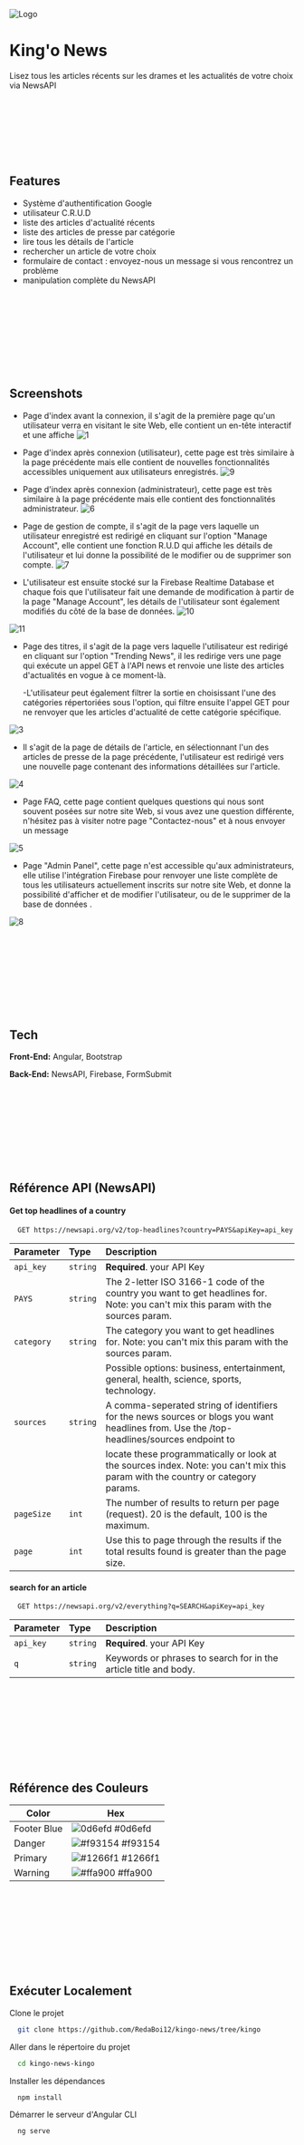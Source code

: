 
![Logo](src/assets/screenshots/logo.png)


# King'o News  
    

Lisez tous les articles récents sur les drames et les actualités de votre choix via NewsAPI
<br><br><br><br><br><br><br><br>

## Features

- Système d'authentification Google
- utilisateur C.R.U.D 
- liste des articles d'actualité récents
- liste des articles de presse par catégorie
- lire tous les détails de l'article
- rechercher un article de votre choix
- formulaire de contact : envoyez-nous un message si vous rencontrez un problème
- manipulation complète du NewsAPI


<br><br><br><br><br><br><br><br>

## Screenshots

- Page d'index avant la connexion, il s'agit de la première page qu'un utilisateur verra en visitant le site Web, elle contient un en-tête interactif et une affiche
![1](src/assets/screenshots/1.png)

- Page d'index après connexion (utilisateur), cette page est très similaire à la page précédente mais elle contient de nouvelles fonctionnalités accessibles uniquement aux utilisateurs enregistrés.
![9](src/assets/screenshots/9.png)

- Page d'index après connexion (administrateur), cette page est très similaire à la page précédente mais elle contient des fonctionnalités administrateur.
![6](src/assets/screenshots/6.png)


- Page de gestion de compte, il s'agit de la page vers laquelle un utilisateur enregistré est redirigé en cliquant sur l'option "Manage Account", elle contient une fonction R.U.D qui affiche les détails de l'utilisateur et lui donne la possibilité de le modifier ou de supprimer son compte.
![7](src/assets/screenshots/7.png)

- L'utilisateur est ensuite stocké sur la Firebase Realtime Database et chaque fois que l'utilisateur fait une demande de modification à partir de la page "Manage Account", les détails de l'utilisateur sont également modifiés du côté de la base de données.
![10](src/assets/screenshots/10.png)  

![11](src/assets/screenshots/11.png)


- Page des titres, il s'agit de la page vers laquelle l'utilisateur est redirigé en cliquant sur l'option "Trending News", il les redirige vers une page qui exécute un appel GET à l'API news et renvoie une liste des articles d'actualités en vogue à ce moment-là.

    -L'utilisateur peut également filtrer la sortie en choisissant l'une des catégories répertoriées sous l'option, qui filtre ensuite l'appel GET pour ne renvoyer que les articles d'actualité de cette catégorie spécifique.

![3](src/assets/screenshots/3.png)


- Il s'agit de la page de détails de l'article, en sélectionnant l'un des articles de presse de la page précédente, l'utilisateur est redirigé vers une nouvelle page contenant des informations détaillées sur l'article.

![4](src/assets/screenshots/4.png)


- Page FAQ, cette page contient quelques questions qui nous sont souvent posées sur notre site Web, si vous avez une question différente, n'hésitez pas à visiter notre page "Contactez-nous" et à nous envoyer un message

![5](src/assets/screenshots/5.png)


- Page "Admin Panel", cette page n'est accessible qu'aux administrateurs, elle utilise l'intégration Firebase pour renvoyer une liste complète de tous les utilisateurs actuellement inscrits sur notre site Web, et donne la possibilité d'afficher et de modifier l'utilisateur, ou de le supprimer de la base de données .

![8](src/assets/screenshots/8.png)




<br><br><br><br><br><br><br><br>



## Tech

**Front-End:** Angular, Bootstrap

**Back-End:** NewsAPI, Firebase, FormSubmit

<br><br><br><br><br><br><br><br>


## Référence API (NewsAPI)

#### Get top headlines of a country

```http
  GET https://newsapi.org/v2/top-headlines?country=PAYS&apiKey=api_key
```

| Parameter | Type     | Description                |
| :-------- | :------- | :------------------------- |
| `api_key` | `string` | **Required**. your API Key |
| `PAYS` | `string` | The 2-letter ISO 3166-1 code of the country you want to get headlines for. Note: you can't mix this param with the sources param. |
| `category` | `string` | The category you want to get headlines for. Note: you can't mix this param with the sources param.|
|  | | Possible options: business, entertainment, general, health, science, sports, technology.   |
| `sources` | `string` | A comma-seperated string of identifiers for the news sources or blogs you want headlines from. Use the /top-headlines/sources endpoint to |
|  | | locate these programmatically or look at the sources index. Note: you can't mix this param with the country or category params.  |
| `pageSize` | `int` | The number of results to return per page (request). 20 is the default, 100 is the maximum. |
| `page` | `int` | Use this to page through the results if the total results found is greater than the page size. |

#### search for an article

```http
  GET https://newsapi.org/v2/everything?q=SEARCH&apiKey=api_key
```

| Parameter | Type     | Description                       |
| :-------- | :------- | :-------------------------------- |
| `api_key` | `string` | **Required**. your API Key |
| `q`      | `string` | Keywords or phrases to search for in the article title and body. |




<br><br><br><br><br><br><br><br>

## Référence des Couleurs

| Color             | Hex                                                                |
| ----------------- | ------------------------------------------------------------------ |
| Footer Blue | ![0d6efd](https://via.placeholder.com/10/0d6efd?text=+) #0d6efd |
| Danger | ![#f93154](https://via.placeholder.com/10/f93154?text=+) #f93154 |
| Primary | ![#1266f1](https://via.placeholder.com/10/1266f1?text=+) #1266f1 |
| Warning | ![#ffa900](https://via.placeholder.com/10/ffa900?text=+) #ffa900 |

<br><br><br><br><br><br><br><br>



## Exécuter Localement

Clone le projet

```bash
  git clone https://github.com/RedaBoi12/kingo-news/tree/kingo
```

Aller dans le répertoire du projet

```bash
  cd kingo-news-kingo
```

Installer les dépendances

```bash
  npm install
```

Démarrer le serveur d'Angular CLI

```bash
  ng serve
```


<br><br><br><br><br><br><br><br>


## Bibliothèques NPM

- Angular CLI
- Angular Material
- Angular Fire
- Bootstrap MD
- Bootstrap
- Firebase
- Firebase Tools
- FortAwesome
- rxjs



<br><br><br><br><br><br><br><br>


## FAQ

#### Combien de temps ce projet vous a-t-il pris ?

Environ un mois et toujours en développement

#### Comment puis-je tester ce projet localement ?

Veuillez vous référer à la section "Exécuter localement" pour afficher un guide étape par étape

#### Pourquoi avez-vous décidé de créer un site Web d'actualités comme premier projet ?


j'ai toujours voulu créer un site Web d'actualités pour tester pleinement mon potentiel dans un framework  
et j'ai trouvé l'API NewsApi qui m'a évité de rechercher et de télécharger personnellement des articles  
d'actualité et de les enregistrer localement.




<br><br><br><br><br><br><br><br>

## Roadmap

- Additional browser support

- Système du Like des articles

- Système des Commentaires d'articles

- Abonnements payants


<br><br><br><br><br><br><br><br>



## Feedback

Si vous avez des commentaires, veuillez me contacter à redabusiness10@gmail.com





<br><br><br><br><br><br><br><br>

## Gestion des Versions

- **v0.1:** Création des vues principales
- **v0.15:** Remodelé et fini toutes les vues
- **v0.2:** Ajout de la première implémentation de newsAPI
- **v0.3:** Ajout de la première implémentation du système de connexion par e-mail et mot de passe
- **v0.4:** Ajout de la manipulation complète de NewsAPI avec les catégories et les détails de l'article
- **v0.5:** Basculement vers le système d'authentification Google pour avoir Access a l'API Google Contacts
- **v1.0:** 
    * Ajout d'une nouvelle possibilité de recherche API pour rechercher n'importe quel article dans la base de données
    - Ajout du formulaire de contact utilisant le service de soumission de formulaire
    - Ajout de la gestion complète du profil, y compris l'édition détaillée et la suppression du compte
    - Ajout d'un panneau d'administration auquel seuls les utilisateurs ayant un rang d'administrateur ont accès
    - Ajout du CRUD des utilisateurs complets dans le panneau d'administration
    - Passé à la version 1.0 car d'autres mises à jour mineures ont été ajoutées et jamais mentionnées
    
    
    <br><br><br><br><br><br><br><br>
    
## 🚀 A propos du createur

Bonjour, je m'appelle [ElGoumri Reda](https://www.github.com/RedaBoi12), et je suis le créateur du site Web  
"The King of News (King'o News)", c'est mon premier projet angular et  
est principalement destiné à m'aider à apprendre et à comprendre le framework  
autant que possible .

<br><br><br><br><br><br><br><br>



## 🛠 Compétences
HTML, CSS, jQuery ,Javascript, Typescript
Frameworks: Bootstrap, Angular


<br><br><br><br>

## Leçons apprises

Bien avant ce projet, j'avais très peu de connaissances sur le développement front end  
ou le développement Web en général, mais travailler sur ce projet, obtenir des erreurs  
et passer autant de temps à chercher des correctifs est vraiment la façon dont une personne  
apprend quelque chose.  

Le défi le plus difficile pour moi dans ce projet a été d'apprendre à manipuler complètement  
une API à l'aide des requêtes http et du module HttpClient proposé par Angular, que ce soit en  
récupérant toutes les informations via une requête GET, en chargeant le retour en un observable,  
en le transformant en un array pour le déplacer d'une page à l'autre et afficher les informations  
correctes à l'utilisateur. Ce fut un bon moment d'apprentissage.

